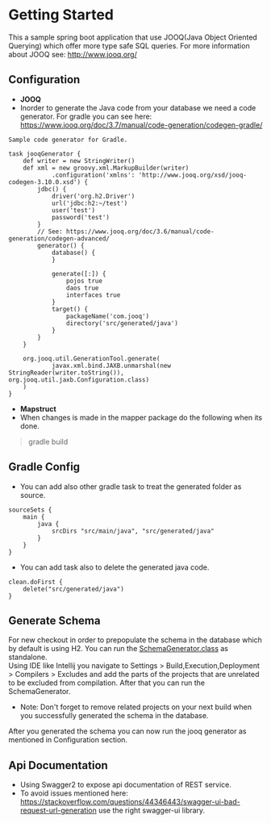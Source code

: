 # Getting Started
This a sample spring boot application that use JOOQ(Java Object Oriented Querying) which offer more type safe SQL queries. For more information about JOOQ see: http://www.jooq.org/

## Configuration
* **JOOQ**
* Inorder to generate the Java code from your database we need a code generator. For gradle you can see here: https://www.jooq.org/doc/3.7/manual/code-generation/codegen-gradle/
```
Sample code generator for Gradle.

task jooqGenerator {
	def writer = new StringWriter()
	def xml = new groovy.xml.MarkupBuilder(writer)
			.configuration('xmlns': 'http://www.jooq.org/xsd/jooq-codegen-3.10.0.xsd') {
		jdbc() {
			driver('org.h2.Driver')
			url('jdbc:h2:~/test')
			user('test')
			password('test')
		}
		// See: https://www.jooq.org/doc/3.6/manual/code-generation/codegen-advanced/
		generator() {
			database() {
			}

			generate([:]) {
				pojos true
				daos true
				interfaces true
			}
			target() {
				packageName('com.jooq')
				directory('src/generated/java')
			}
		}
	}

	org.jooq.util.GenerationTool.generate(
			javax.xml.bind.JAXB.unmarshal(new StringReader(writer.toString()), org.jooq.util.jaxb.Configuration.class)
	)
}
```
* **Mapstruct**
* When changes is made in the mapper package do the following when its done.
> gradle build

## Gradle Config

* You can add also other gradle task to treat the generated folder as source.
```
sourceSets {
	main {
		java {
			srcDirs "src/main/java", "src/generated/java"
		}
	}
}
```
* You can add task also to delete the generated java code.
```
clean.doFirst {
	delete("src/generated/java")
}
```

## Generate Schema
For new checkout in order to prepopulate the schema in the database which by default is using H2. You can run the [SchemaGenerator.class](https://github.com/bbarbs/spring-boot-rest-jooq/blob/master/src/main/java/com/jooq/setup/SchemaGenerator.java) as standalone.
<br/>
Using IDE like Intellij you navigate to Settings > Build,Execution,Deployment > Compilers > Excludes and add the parts of the projects that are unrelated to be excluded from compilation. After that you can run the SchemaGenerator.

* Note: Don't forget to remove related projects on your next build when you successfully generated the schema in the database.

After you generated the schema you can now run the jooq generator as mentioned in Configuration section.

## Api Documentation
* Using Swagger2 to expose api documentation of REST service.
* To avoid issues mentioned here: https://stackoverflow.com/questions/44346443/swagger-ui-bad-request-url-generation use the right swagger-ui library.
